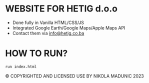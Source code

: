 # WEBSITE FOR HETIG d.o.o
- Done fully in Vanilla HTML/CSS/JS
- Integrated Google Earth/Google Maps/Apple Maps API
- Contact them via info@hetig.co.ba
# HOW TO RUN? 
```
run index.html
```
© COPYRIGHTED AND LICENSED USE BY NIKOLA MADUNIC 2023

